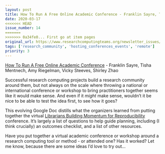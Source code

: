 ```yaml
---
layout: post
title: How To Run A Free Online Academic Conference - Franklin Sayre, Tisha Mentnech, Amy Riegelman, Vicky Steeves, Shirley Zhao
date: 2020-03-17
<<<<<<< HEAD
issue_number: 14
=======
>>>>>>> 0a34fe0... First go at item pages
original_url: https://www.researchcomputingteams.org/newsletter_issues/0014
tags: ['research_community', 'hosting_conferences_events', 'remote']
priority: 3
---
```


<!-- markdownlint-disable MD033 -->
<!-- markdownlint-disable MD041 -->
<!-- markdownlint-disable MD049 -->

[How To Run A Free Online Academic Conference](https://docs.google.com/document/d/1EABkSzEdJk5cmMLETpSbXaeDXmFwcTz7SUXP_C3dN9k/edit#) - Franklin Sayre, Tisha Mentnech, Amy Riegelman, Vicky Steeves, Shirley Zhao

Successful research computing projects build a research community around them, but not always on the scale where throwing a national or international conference or workshop to bring practitioners together seems like it would make sense.  And even if it *might* make sense, wouldn’t it be nice to be able to test the idea first, to see how it goes?

This evolving Google Doc distills what the organizers learned from putting together the virtual [Librarians Building Momentum for Reproducibility](https://vickysteeves.gitlab.io/librarians-reproducibility/) conference.   It’s largely a list of questions to help guide planning, including (I think crucially) an outcomes checklist, and a list of other resources.

Have you put together a virtual academic conference or workshop around a research computing tool or method - or attended one?  Has it worked?  Let me know, because there are some ideas I’d love to try out…
